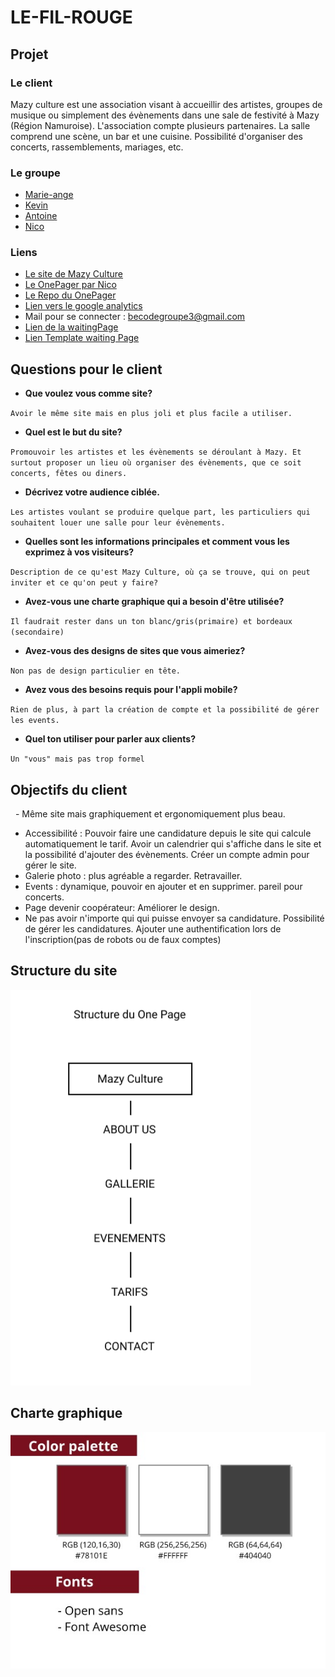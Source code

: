 # LE-FIL-ROUGE

## Projet
### Le client
Mazy culture est une association visant à accueillir des artistes, groupes de musique ou simplement des évènements dans une sale de festivité à Mazy (Région Namuroise).
L'association compte plusieurs partenaires.
La salle comprend une scène, un bar et une cuisine. Possibilité d'organiser des concerts, rassemblements, mariages, etc.

### Le groupe
* [Marie-ange](https://github.com/mabocoding)
* [Kevin](https://github.com/ksomao)
* [Antoine](https://github.com/GjeloshajAntoine)
* [Nico](https://github.com/Ezaaii)

### Liens
* [Le site de Mazy Culture](http://www.mazyculture.org/)
* [Le OnePager par Nico](https://ezaaii.github.io/OnePager/index.html)
* [Le Repo du OnePager](https://github.com/Ezaaii/OnePager)
* [Lien vers le google analytics](https://analytics.google.com/analytics/web/#embed/report-home/a112538168w167729326p167921634/)
* Mail pour se connecter : becodegroupe3@gmail.com
* [Lien de la waitingPage](https://mazyculture.herokuapp.com/)
* [Lien Template waiting Page](https://www.figma.com/file/JcwbhY9shm4Am6hZKkOTHSeG/Untitled)

## Questions pour le client

* **Que voulez vous comme site?**

``
Avoir le même site mais en plus joli et plus facile a utiliser.
``
* **Quel est le but du site?**

``
Promouvoir les artistes et les évènements se déroulant à Mazy. Et surtout proposer un lieu où organiser des évènements, que ce soit concerts, fêtes ou diners.
``
* **Décrivez votre audience ciblée.**

``
Les artistes voulant se produire quelque part, les particuliers qui souhaitent louer une salle pour leur évènements.
``
* **Quelles sont les informations principales et comment vous les exprimez à vos visiteurs?**

``
Description de ce qu'est Mazy Culture, où ça se trouve, qui on peut inviter et ce qu'on peut y faire?
``
* **Avez-vous une charte graphique qui a besoin d'être utilisée?**

``
Il faudrait rester dans un ton blanc/gris(primaire) et bordeaux (secondaire)
``
* **Avez-vous des designs de sites que vous aimeriez?** 

``
Non pas de design particulier en tête.
``

* **Avez vous des besoins requis pour l'appli mobile?**

``
Rien de plus, à part la création de compte et la possibilité de gérer les events.
``

* **Quel ton utiliser pour parler aux clients?**

``
Un "vous" mais pas trop formel
``
## Objectifs du client
   - Même site mais graphiquement et ergonomiquement plus beau.
   - Accessibilité : Pouvoir faire une candidature depuis le site qui calcule automatiquement le tarif. Avoir un calendrier qui s'affiche dans le site et la possibilité d'ajouter des évènements. Créer un compte admin pour gérer le site.
   - Galerie photo : plus agréable a regarder. Retravailler.
   - Events : dynamique, pouvoir en ajouter et en supprimer. pareil pour concerts.
   - Page devenir coopérateur: Améliorer le design.
   - Ne pas avoir n'importe qui qui puisse envoyer sa candidature. Possibilité de gérer les candidatures. Ajouter une authentification lors de l'inscription(pas de robots ou de faux comptes)
   
## Structure du site
![Image de la structure](https://github.com/Ezaaii/LE-FIL-ROUGE/blob/master/imagestructure.png)

## Charte graphique
![Charte graphique pour le site de mazy](https://github.com/Ezaaii/LE-FIL-ROUGE/blob/master/charte2.jpeg)
